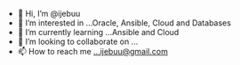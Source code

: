- 👋 Hi, I’m @ijebuu
- 👀 I’m interested in ...Oracle, Ansible, Cloud and Databases
- 🌱 I’m currently learning ...Ansible and Cloud
- 💞️ I’m looking to collaborate on ...
- 📫 How to reach me ...ijebuu@gmail.com

<!---
ijebuu/ijebuu is a ✨ special ✨ repository because its `README.md` (this file) appears on your GitHub profile.
You can click the Preview link to take a look at your changes.
--->
